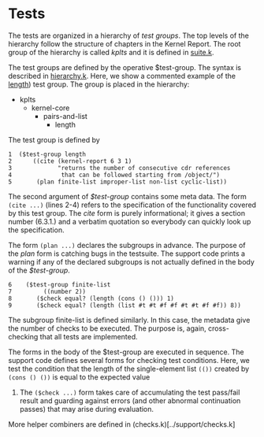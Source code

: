 Tests
=====

  The tests are organized in a hierarchy of *test groups*. The top
  levels of the hierarchy follow the structure of chapters in
  the Kernel Report. The root group of the hierarchy is called *kplts*
  and it is defined in [suite.k](suite.k).

  The test groups are defined by the operative $test-group. The
  syntax is described in [hierarchy.k](../support/hierarchy.k).
  Here, we show a commented example of the [length](pairs-and-lists.k#L319))
  test group. The group is placed in the hierarchy:

  - kplts
    - kernel-core
      - pairs-and-list
        - length

  The test group is defined by

```
1  ($test-group length
2      ((cite (kernel-report 6 3 1)
3             "returns the number of consecutive cdr references
4              that can be followed starting from /object/")
5       (plan finite-list improper-list non-list cyclic-list))
```

  The second argument of *$test-group* contains some meta data.
  The form `(cite ...)` (lines 2-4) refers to the specification of
  the functionality covered by this test group. The *cite* form is
  purely informational; it gives a section number (6.3.1.) and a
  verbatim quotation so everybody can quickly look up the specification.

  The form `(plan ...)` declares the subgroups in advance. The
  purpose of the *plan* form is catching bugs in the testsuite.
  The support code prints a warning if any of the declared subgroups
  is not actually defined in the body of the *$test-group*.

```
6    ($test-group finite-list
7         ((number 2))
8       ($check equal? (length (cons () ())) 1)
9       ($check equal? (length (list #t #t #f #f #t #t #f #f)) 8))
```
  The subgroup finite-list is defined similarly. In this case, the
  metadata give the number of checks to be executed. The purpose is,
  again, cross-checking that all tests are implemented.

  The forms in the body of the $test-group are executed in sequence.
  The support code defines several forms for checking test conditions.
  Here, we test the condition that the length of the single-element
  list `(())` created by `(cons () ())` is equal to the expected value
  1. The `($check ...)` form takes care of accumulating the test pass/fail
  result and guarding against errors (and other abnormal continuation
  passes) that may arise during evaluation.

  More helper combiners are defined in (checks.k)[../support/checks.k]
